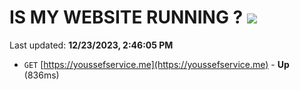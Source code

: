 # IS MY WEBSITE RUNNING ? [![](https://img.shields.io/static/v1?label=Sponsor&message=%E2%9D%A4&logo=GitHub&color=%23fe8e86)](https://github.com/sponsors/<username>)

Last updated: **12/23/2023, 2:46:05 PM**

- `GET` [https://youssefservice.me](https://youssefservice.me) - **Up** (836ms)
